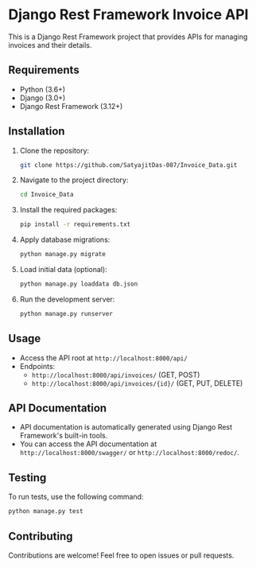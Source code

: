 # Django Rest Framework Invoice API

This is a Django Rest Framework project that provides APIs for managing invoices and their details.

## Requirements

- Python (3.6+)
- Django (3.0+)
- Django Rest Framework (3.12+)

## Installation

1. Clone the repository:

   ```bash
   git clone https://github.com/SatyajitDas-007/Invoice_Data.git
   ```

2. Navigate to the project directory:

   ```bash
   cd Invoice_Data
   ```

3. Install the required packages:

   ```bash
   pip install -r requirements.txt
   ```

4. Apply database migrations:

   ```bash
   python manage.py migrate
   ```

5. Load initial data (optional):

   ```bash
   python manage.py loaddata db.json
   ```

6. Run the development server:

   ```bash
   python manage.py runserver
   ```

## Usage

- Access the API root at `http://localhost:8000/api/`
- Endpoints:
  - `http://localhost:8000/api/invoices/` (GET, POST)
  - `http://localhost:8000/api/invoices/{id}/` (GET, PUT, DELETE)

## API Documentation

- API documentation is automatically generated using Django Rest Framework's built-in tools.
- You can access the API documentation at `http://localhost:8000/swagger/` or `http://localhost:8000/redoc/`.

## Testing

To run tests, use the following command:

```bash
python manage.py test
```

## Contributing

Contributions are welcome! Feel free to open issues or pull requests.
